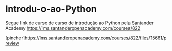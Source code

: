 # Introdu-o-ao-Python
Segue link de curso de curso de introdução ao Python pela Santander Academy 
https://lms.santanderopenacademy.com/courses/822

[pincher]https://lms.santanderopenacademy.com/courses/822/files/15661/preview
